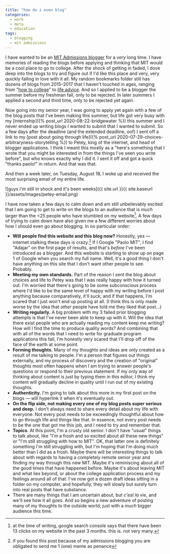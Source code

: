 ```yaml
---
title: "how do i even blog"
categories:
  - work
  - meta
  - education
tags:
  - blogging
  - mit admissions
---
```


I have wanted to be an [MIT Admissions blogger](https://mitadmissions.org/blogs/) for a *very* long time. I have memories of reading the blogs before applying and thinking that MIT would be a cool place to go to college. After the shock of getting in faded, I dove deep into the blogs to try and figure out if I'd like this place and very, very quickly falling in love with it all. My random bookmarks folder still has dozens of blogs from 2015–2017 that I haven't touched in ages, ranging from "[how to college](https://mitadmissions.org/blogs/entry/the-how-to-college-masterpost/)" to [life advice](https://mitadmissions.org/blogs/entry/choosing-to-become-yourself/). And so I applied to be a blogger the summer before my freshman fall, only to be rejected. In later summers I applied a second and third time, only to be rejected yet again.

Now going into my senior year, I was going to apply yet again with a few of the blog posts that I've been making this summer, but life got very busy with my [internship]({% post_url 2020-08-22-bridgewater %}) this summer and I never ended up writing blogs I wanted to submit that I wanted to submit. So a few days after the deadline (and the extended deadline, oof) I sent off a link to my [post about going through life]({% post_url 2020-07-29-choices-arbitraryness-storytelling %}) to Petey, king of the internet, and head of blogger applications. I think I meant this mostly as a "here's something that I wrote that you might be interested in from the things I've seen you write before", but who knows exactly why I did it. I sent it off and got a quick "thanks paolo!" in return. And that was that.

And then a week later, on Tuesday, August 18, I woke up and received the most surprising email of my entire life. 

![guys i'm still in shock and it's been weeks]({{ site.url }}{{ site.baseurl }}/assets/images/petey-email.png)

I have now taken a few days to calm down and am still unbelievably excited that I am going to get to write on the blogs to an audience that is *much* larger than the <25 people who have stumbled on my website[^1]. A few days of trying to calm down have also given me a few different worries about how I should even go about blogging. In no particular order:

* **Will people find this website and this blog now?** Honestly, yes — internet stalking these days is crazy.[^2] If I Google "Paolo MIT", I find "Adajar" on the first page of results, and that's *before* I've been introduced as a blogger. And this website is starting to show up on page 1 of Google when you search my full name. Well, it's a good thing I don't have anything on this site that I don't want other people to see. Probably.
* **Meeting my own standards.** Part of the reason I sent the blog about choices and life to Petey was that I was really happy with how it turned out. I'm worried that there's going to be some subconscious process where I'd like to be the same level of happy with my writing before I post anything because comparatively, it'll suck; and if that happens, I'm scared that I just won't end up posting at all. (I think this is only made worse by the idea that *other* people have told me they liked that post…)
* **Writing regularly.** A big problem with my 3 failed prior blogging attempts is that I've never been able to keep up with it. Will the idea that there exist people who are actually reading my content keep me writing? How will I find the time to produce quality words? And combining that with all of the words that I need to write for graduate program applications this fall, I'm honestly very scared that I'll drop off of the face of the earth at some point.
* **Forming thoughts.** Many of my thoughts and ideas are only created as a result of me talking to people. I'm a person that figures out things externally, and my process of discovery and the creation of "original" thoughts most often happens when I am trying to answer people's questions or respond to their previous statement. If my only way of thinking about content is just by typing them in this editor, I think my content will gradually decline in quality until I run out of my existing thoughts.
* **Authenticity.** I'm going to talk about this more in my first post on the blogs — will hyperlink it when it's eventually out.
* **On the flip side, not making every one of my blog posts super serious and deep.** I don't always need to share every detail about my life with everyone. Not every post needs to be exceedingly thoughtful about how to go through life and things like that. In essence, not every post needs to be the one that got me this job, and I need to try and remember that.
* **Topics**. At this point, I'm a crusty old senior. I don't have "usual" things to talk about, like "I'm a frosh and so excited about all these new things" or "I'm still struggling with how to MIT". OK, that latter one is definitely something I'm still struggling with, but I'm hoping that I'm doing much better than I did as a frosh. Maybe there will be interesting things to talk about with regards to having a completely remote senior year and finding my way through this new MIT. Maybe it's reminiscing about all of the good times that have happened before. Maybe it's about leaving MIT and what lies beyond, or about the college application process and my feelings around all of that. I've now got a dozen draft ideas sitting in a folder on my computer, and hopefully, they will slowly but surely turn into real posts that have substance.
* There are many things that I am uncertain about, but *c'est la vie*, and we'll see how it all goes. And so begins a new adventure of posting many of my thoughts to the outside world; just with a *much* bigger audience this time.



[^1]: at the time of writing, google search console says that there have been 13 clicks on my website in the past 3 months. this is. not very many.
[^2]: if you found this post because of my admissions blogging you are obligated to send me 1 (one) meme as penance